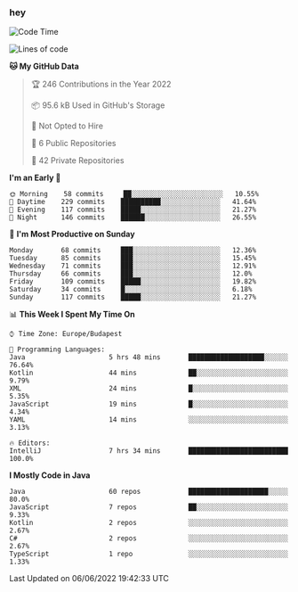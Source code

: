 ### hey

<!--START_SECTION:waka-->
![Code Time](http://img.shields.io/badge/Code%20Time-793%20hrs%2059%20mins-blue)

![Lines of code](https://img.shields.io/badge/From%20Hello%20World%20I%27ve%20Written-507%20Thousand%20lines%20of%20code-blue)

**🐱 My GitHub Data** 

> 🏆 246 Contributions in the Year 2022
 > 
> 📦 95.6 kB Used in GitHub's Storage 
 > 
> 🚫 Not Opted to Hire
 > 
> 📜 6 Public Repositories 
 > 
> 🔑 42 Private Repositories  
 > 
**I'm an Early 🐤** 

```text
🌞 Morning    58 commits     ██░░░░░░░░░░░░░░░░░░░░░░░   10.55% 
🌆 Daytime    229 commits    ██████████░░░░░░░░░░░░░░░   41.64% 
🌃 Evening    117 commits    █████░░░░░░░░░░░░░░░░░░░░   21.27% 
🌙 Night      146 commits    ██████░░░░░░░░░░░░░░░░░░░   26.55%

```
📅 **I'm Most Productive on Sunday** 

```text
Monday       68 commits     ███░░░░░░░░░░░░░░░░░░░░░░   12.36% 
Tuesday      85 commits     ███░░░░░░░░░░░░░░░░░░░░░░   15.45% 
Wednesday    71 commits     ███░░░░░░░░░░░░░░░░░░░░░░   12.91% 
Thursday     66 commits     ███░░░░░░░░░░░░░░░░░░░░░░   12.0% 
Friday       109 commits    █████░░░░░░░░░░░░░░░░░░░░   19.82% 
Saturday     34 commits     █░░░░░░░░░░░░░░░░░░░░░░░░   6.18% 
Sunday       117 commits    █████░░░░░░░░░░░░░░░░░░░░   21.27%

```


📊 **This Week I Spent My Time On** 

```text
⌚︎ Time Zone: Europe/Budapest

💬 Programming Languages: 
Java                     5 hrs 48 mins       ███████████████████░░░░░░   76.64% 
Kotlin                   44 mins             ██░░░░░░░░░░░░░░░░░░░░░░░   9.79% 
XML                      24 mins             █░░░░░░░░░░░░░░░░░░░░░░░░   5.35% 
JavaScript               19 mins             █░░░░░░░░░░░░░░░░░░░░░░░░   4.34% 
YAML                     14 mins             ░░░░░░░░░░░░░░░░░░░░░░░░░   3.13%

🔥 Editors: 
IntelliJ                 7 hrs 34 mins       █████████████████████████   100.0%

```

**I Mostly Code in Java** 

```text
Java                     60 repos            ████████████████████░░░░░   80.0% 
JavaScript               7 repos             ██░░░░░░░░░░░░░░░░░░░░░░░   9.33% 
Kotlin                   2 repos             ░░░░░░░░░░░░░░░░░░░░░░░░░   2.67% 
C#                       2 repos             ░░░░░░░░░░░░░░░░░░░░░░░░░   2.67% 
TypeScript               1 repo              ░░░░░░░░░░░░░░░░░░░░░░░░░   1.33%

```



 Last Updated on 06/06/2022 19:42:33 UTC
<!--END_SECTION:waka-->
